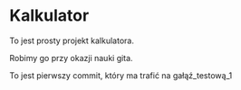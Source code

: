 # Kalkulator

To jest prosty projekt kalkulatora.

Robimy go przy okazji nauki gita.

To jest pierwszy commit, który ma trafić na gałąź_testową_1